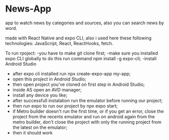 # News-App
app to watch news by categories and sources, also you can search news by word.

made with React Native and expo CLI, also i used here these following technologies: JavaScript, React, ReactHooks, fetch.

To run rpoject: 
-you have to make git clone first;
-make sure you installed expo CLI globally to do this run command npm install -g expo-cli;
-install Android Studio
- after expo cli installed run npx create-expo-app my-app;
- open this project in Android Studio;
- then open project you've cloned on first step in Android Studio;
- inside AS open an AVD manager;
- install any device you like;
- after successfull instalation run the emulator before running our project;
- then run expo to run our project by npx expo start;
- if Metro builder doesn't run the first time, or if you get an error, close the project from the recents emulator and run on android again from the metro builder, don't close the project with only the running project from the latest on the emulator;
- then it should work
